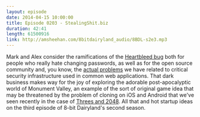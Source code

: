 ```yaml
---
layout: episode
date: 2014-04-15 10:00:00
title: Episode 0203 - StealingShit.biz
duration: 42:41
length: 61500916
link: http://amsheehan.com/8bitdairyland_audio/8BDL-s2e3.mp3
---
```


 Mark and Alex consider the ramifications of the [Heartbleed bug] both for people who really hate changing passwords, as well as for the open source community and, you know, the [actual problems] we have related to critical security infrastructure used in common web applications. That dark business makes way for the joy of exploring the adorable post-apocalyptic world of Monument Valley, an example of the sort of original game idea that may be threatened by the problem of cloning on iOS and Android that we've seen recently in the case of [Threes and 2048]. All that and hot startup ideas on the third episode of 8-bit Dairyland's second season.

[Heartbleed bug]:http://techcrunch.com/2014/04/07/massive-security-bug-in-openssl-could-effect-a-huge-chunk-of-the-internet/
[actual problems]:http://www.theverge.com/2014/4/11/5605444/the-nsa-has-exploited-heartbleed-bug-for-years-bloomberg-reports
[Threes and 2048]:http://www.giantbomb.com/articles/meet-the-clones/1100-4891/